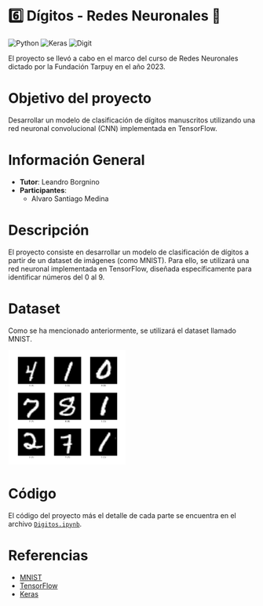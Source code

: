 # 6️⃣ Dígitos - Redes Neuronales 🧠

![Python](https://img.shields.io/badge/language-Python-blue?logo=python&logoColor=white&style=for-the-badge) ![Keras](https://img.shields.io/badge/Keras-Deep%20Learning-red?logo=keras&logoColor=white&style=for-the-badge) ![Digit](https://img.shields.io/badge/🔟-%20Digit-blue?style=for-the-badge)


El proyecto se llevó a cabo en el marco del curso de Redes Neuronales dictado por la Fundación Tarpuy en el año 2023. 

# Objetivo del proyecto
Desarrollar un modelo de clasificación de dígitos manuscritos utilizando una red neuronal convolucional (CNN) implementada en TensorFlow.

# Información General
- **Tutor**: Leandro Borgnino
- **Participantes**:
    - Alvaro Santiago Medina

# Descripción
El proyecto consiste en desarrollar un modelo de clasificación de dígitos a partir de un dataset de imágenes (como MNIST). Para ello, se utilizará una red neuronal implementada en TensorFlow, diseñada específicamente para identificar números del 0 al 9.

# Dataset
Como se ha mencionado anteriormente, se utilizará el dataset llamado MNIST.

![alt text](image.png)

# Código
El código del proyecto más el detalle de cada parte se encuentra en el archivo [`Digitos.ipynb`](./Digitos.ipynb).


# Referencias
- [MNIST](http://yann.lecun.com/exdb/mnist/)
- [TensorFlow](https://www.tensorflow.org/)
- [Keras](https://keras.io/)
